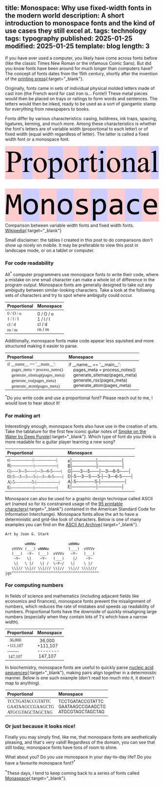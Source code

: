 title: Monospace: Why use fixed-width fonts in the modern world
description: A short introduction to monospace fonts and the kind of use cases they still excel at.
tags: technology
tags: typography
published: 2025-01-25
modified: 2025-01-25
template: blog
length: 3
---

If you have ever used a computer, you likely have come across fonts before (like the classic Times New Roman or the infamous Comic Sans). But did you know fonts have been around for much longer than computers have? The concept of fonts dates from the 15th century, shortly after the invention of the [printing press](https://en.wikipedia.org/wiki/Printing_press){:target="_blank"}.

Originally, fonts came in sets of individual physical molded letters made of cast iron (the French word for cast iron is... Fonte!) These metal pieces would then be placed on trays or railings to form words and sentences. The letters would then be inked, ready to be used as a sort of giangantic stamp for everything from newspapers to books.

Fonts differ by various characteristics: casing, boldness, ink traps, spacing, ligatures, kerning, and much more. Among these characteristics is whether the font's letters are of variable width (proportional to each letter) or of fixed width (equal width regardless of letter). The latter is called a fixed width font or a monospace font.

![Screenshot of the 2015 version of my website](/static/images/monospace/proportional-vs-monospace.png)
<span class="img-caption">Comparison between variable width fonts and fixed width fonts. [Wikipedia](https://en.wikipedia.org/wiki/Monospaced_font#/media/File:Proportional-vs-monospace-v5.svg){:target="_blank"}</span>

Small disclaimer: the tables I created in this post to do comparisons don't show up nicely on mobile. It may be preferable to view this post in landscape mode, or on a tablet or computer.

### For code readability

All<sup>*</sup> computer programmers use monospace fonts to write their code, where a mistake on one small character can make a whole lot of difference in the program output. Monospace fonts are generally designed to take out any ambiguity between similar-looking characters. Take a look at the following sets of characters and try to spot where ambiguity could occur.

| Proportional | Monospace |
| :- | :- |
| <span style="font-family: serif">0 / O / o<br>1 / l / I<br>cl / d<br>rn / m</span> | 0 / O / o<br>1 / l / I<br>cl / d<br>rn / m |

Additionally, monospace fonts make code appear less squished and more structured making it easier to parse.

| Proportional | Monospace |
| :- | :- |
| <span style="font-family: serif">if &lowbar;&lowbar;name&lowbar;&lowbar; == &apos;&lowbar;&lowbar;main&lowbar;&lowbar;&apos;:<br>&nbsp;&nbsp;&nbsp;&nbsp;pages_meta = process_notes()<br>&nbsp;&nbsp;&nbsp;&nbsp;generate_sitemap(pages_meta)<br>&nbsp;&nbsp;&nbsp;&nbsp;generate_rss(pages_meta)<br>&nbsp;&nbsp;&nbsp;&nbsp;generate_atom(pages_meta)</span> | if &lowbar;&lowbar;name&lowbar;&lowbar; == &apos;&lowbar;&lowbar;main&lowbar;&lowbar;&apos;:<br>&nbsp;&nbsp;&nbsp;&nbsp;pages_meta = process_notes()<br>&nbsp;&nbsp;&nbsp;&nbsp;generate_sitemap(pages_meta)<br>&nbsp;&nbsp;&nbsp;&nbsp;generate_rss(pages_meta)<br>&nbsp;&nbsp;&nbsp;&nbsp;generate_atom(pages_meta) |

<span class="text-small"><sup>*</sup>Do you write code and use a proportional font? Please reach out to me, I would love to hear about it!</span>

### For making art

Interestingly enough, monospace fonts also have use in the creation of arts. Take the tablature for the first few iconic guitar notes of [Smoke on the Water by Deep Purple](https://www.youtube.com/watch?v=Q2FzZSBD5LE){:target="_blank"}. Which type of font do you think is more readable for a guitar player learning a new song?

| Proportional | Monospace |
| :- | :- |
| <span style="font-family: serif">e&vert;&dash;&dash;&dash;&dash;&dash;&dash;&dash;&dash;&dash;&dash;&dash;&dash;&dash;&dash;&dash;&dash;&vert;&dash;&dash;&dash;&dash;&dash;&dash;&dash;&dash;&dash;&dash;&dash;&dash;&dash;&dash;&dash;&dash;&vert;<br>B&vert;&dash;&dash;&dash;&dash;&dash;&dash;&dash;&dash;&dash;&dash;&dash;&dash;&dash;&dash;&dash;&dash;&vert;&dash;&dash;&dash;&dash;&dash;&dash;&dash;&dash;&dash;&dash;&dash;&dash;&dash;&dash;&dash;&dash;&vert;<br>G&vert;&dash;&dash;&dash;&dash;&dash;3&dash;&dash;&dash;5&dash;&dash;&dash;&dash;&dash;&dash;&vert;&dash;&dash;&dash;3&dash;&dash;&dash;6&dash;5&dash;&dash;&dash;&dash;&dash;&dash;&vert;<br>D&vert;&dash;5&dash;&dash;&dash;3&dash;&dash;&dash;5&dash;&dash;&dash;&dash;5&dash;&vert;&dash;&dash;&dash;3&dash;&dash;&dash;6&dash;5&dash;&dash;&dash;&dash;&dash;&dash;&vert;<br>A&vert;&dash;5&dash;&dash;&dash;&dash;&dash;&dash;&dash;&dash;&dash;&dash;&dash;&dash;5&dash;&vert;&dash;&dash;&dash;&dash;&dash;&dash;&dash;&dash;&dash;&dash;&dash;&dash;&dash;&dash;&dash;&dash;&vert;<br>E&vert;&dash;&dash;&dash;&dash;&dash;&dash;&dash;&dash;&dash;&dash;&dash;&dash;&dash;&dash;&dash;&dash;&vert;&dash;&dash;&dash;&dash;&dash;&dash;&dash;&dash;&dash;&dash;&dash;&dash;&dash;&dash;&dash;&dash;&vert;</span> | e&vert;&dash;&dash;&dash;&dash;&dash;&dash;&dash;&dash;&dash;&dash;&dash;&dash;&dash;&dash;&dash;&dash;&vert;&dash;&dash;&dash;&dash;&dash;&dash;&dash;&dash;&dash;&dash;&dash;&dash;&dash;&dash;&dash;&dash;&vert;<br>B&vert;&dash;&dash;&dash;&dash;&dash;&dash;&dash;&dash;&dash;&dash;&dash;&dash;&dash;&dash;&dash;&dash;&vert;&dash;&dash;&dash;&dash;&dash;&dash;&dash;&dash;&dash;&dash;&dash;&dash;&dash;&dash;&dash;&dash;&vert;<br>G&vert;&dash;&dash;&dash;&dash;&dash;3&dash;&dash;&dash;5&dash;&dash;&dash;&dash;&dash;&dash;&vert;&dash;&dash;&dash;3&dash;&dash;&dash;6&dash;5&dash;&dash;&dash;&dash;&dash;&dash;&vert;<br>D&vert;&dash;5&dash;&dash;&dash;3&dash;&dash;&dash;5&dash;&dash;&dash;&dash;5&dash;&vert;&dash;&dash;&dash;3&dash;&dash;&dash;6&dash;5&dash;&dash;&dash;&dash;&dash;&dash;&vert;<br>A&vert;&dash;5&dash;&dash;&dash;&dash;&dash;&dash;&dash;&dash;&dash;&dash;&dash;&dash;5&dash;&vert;&dash;&dash;&dash;&dash;&dash;&dash;&dash;&dash;&dash;&dash;&dash;&dash;&dash;&dash;&dash;&dash;&vert;<br>E&vert;&dash;&dash;&dash;&dash;&dash;&dash;&dash;&dash;&dash;&dash;&dash;&dash;&dash;&dash;&dash;&dash;&vert;&dash;&dash;&dash;&dash;&dash;&dash;&dash;&dash;&dash;&dash;&dash;&dash;&dash;&dash;&dash;&dash;&vert; |

Monospace can also be used for a graphic design technique called ASCII art (named so for its constrained usage of the [95 printable characters](https://en.wikipedia.org/wiki/ASCII#Character_set){:target="_blank"} contained in the American Standard Code for Information Interchange). Monospace fonts allow the art to have a deterministic and grid-like look of characters. Below is one of many examples you can find on the [ASCII Art Archive](https://www.asciiart.eu/){:target="_blank"}.

```
Art by Joan G. Stark

         wWWWw               wWWWw
   vVVVv (___) wWWWw         (___)  vVVVv
   (___)  ~Y~  (___)  vVVVv   ~Y~   (___)
    ~Y~   \|    ~Y~   (___)    |/    ~Y~
    \|   \ |/   \| /  \~Y~/   \|    \ |/
   \\|// \\|// \\|/// \\|//  \\|// \\\|///
jgs^^^^^^^^^^^^^^^^^^^^^^^^^^^^^^^^^^^^^^^^
```

### For computing numbers

In fields of science and mathematics (including adjacent fields like economics and finances), monospace fonts prevent the misalignment of numbers, which reduces the rate of mistakes and speeds up readability of numbers. Proportional fonts have the downside of quickly misaligning large numbers (especially when they contain lots of 1's which have a narrow width).

| Proportional | Monospace |
| :- | :- |
| <span style="font-family: serif">&nbsp;&nbsp;36,000<br>+111,107<br>--------<br>&nbsp;147,107</span> | &nbsp;&nbsp;36,000<br>+111,107<br>--------<br>&nbsp;147,107 |

In biochemistry, monospace fonts are useful to quickly parse [nucleic acid sequences](https://en.wikipedia.org/wiki/Nucleic_acid_sequence){:target="_blank"}, making pairs align together in a deterministic manner. Below is one such example (don't read too much into it, it doesn't map to anything).

| Proportional | Monospace |
| :- | :- |
| <span style="font-family: serif">TCCTGATACCGTATTC<br>GAATAAGCCGAAGCTG<br>ATGCGTAGCTAGCTAG</span> | TCCTGATACCGTATTC<br>GAATAAGCCGAAGCTG<br>ATGCGTAGCTAGCTAG |

### Or just because it looks nice!

Finally you may simply find, like me, that monospace fonts are aesthetically pleasing, and that's very valid! Regardless of the domain, you can see that still today, monospace fonts have tons of room to shine.

What about you? Do you use monospace in your day-to-day life? Do you have a favourite monospace font?<sup>*</sup>

<span class="text-small"><sup>*</sup>These days, I tend to keep coming back to a series of fonts called [Monaspace](https://monaspace.githubnext.com/){:target="_blank"}.</span>
